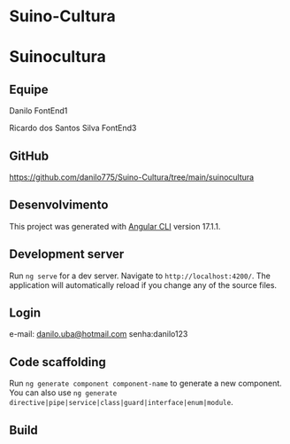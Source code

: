 ﻿# Suino-Cultura

 # Suinocultura

## Equipe
Danilo FontEnd1

Ricardo dos Santos Silva FontEnd3

## GitHub
https://github.com/danilo775/Suino-Cultura/tree/main/suinocultura

## Desenvolvimento

This project was generated with [Angular CLI](https://github.com/angular/angular-cli) version 17.1.1.

## Development server

Run `ng serve` for a dev server. Navigate to `http://localhost:4200/`. The application will automatically reload if you change any of the source files.

## Login 
e-mail: danilo.uba@hotmail.com
senha:danilo123

## Code scaffolding

Run `ng generate component component-name` to generate a new component. You can also use `ng generate directive|pipe|service|class|guard|interface|enum|module`.

## Build
